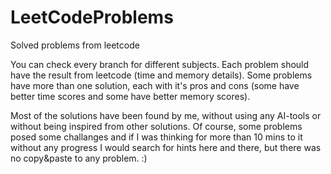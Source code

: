 # LeetCodeProblems
Solved problems from leetcode

You can check every branch for different subjects. 
Each problem should have the result from leetcode (time and memory details).
Some problems have more than one solution, each with it's pros and cons (some have better time scores and some have better memory scores).

Most of the solutions have been found by me, without using any AI-tools or without being inspired from other solutions. 
Of course, some problems posed some challanges and if I was thinking for more than 10 mins to it without any progress
I would search for hints here and there, but there was no copy&paste to any problem. :) 
